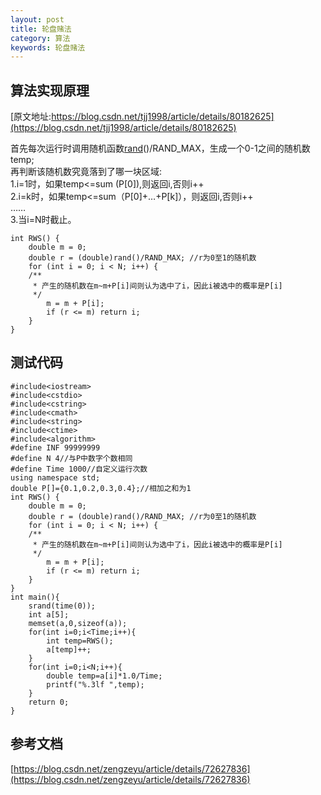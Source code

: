 ```yaml
---
layout: post
title: 轮盘赌法
category: 算法
keywords: 轮盘赌法
---
```


## 算法实现原理
[原文地址:https://blog.csdn.net/tjj1998/article/details/80182625](https://blog.csdn.net/tjj1998/article/details/80182625)

首先每次运行时调用随机函数[rand](https://www.baidu.com/s?wd=rand&tn=24004469_oem_dg&rsv_dl=gh_pl_sl_csd)()/RAND_MAX，生成一个0-1之间的随机数temp;   
再判断该随机数究竟落到了哪一块区域:   
1.i=1时，如果temp<=sum (P[0]),则返回i,否则i++   
2.i=k时，如果temp<=sum（P[0]+…+P[k]），则返回i,否则i++   
……   
3.当i=N时截止。

```
int RWS() {
    double m = 0;
    double r = (double)rand()/RAND_MAX; //r为0至1的随机数
    for (int i = 0; i < N; i++) {
    /**
     * 产生的随机数在m~m+P[i]间则认为选中了i，因此i被选中的概率是P[i]
     */
        m = m + P[i];
        if (r <= m) return i;
    }
}
```


## 测试代码

```
#include<iostream>
#include<cstdio>
#include<cstring>
#include<cmath>
#include<string>
#include<ctime>
#include<algorithm>
#define INF 99999999
#define N 4//与P中数字个数相同 
#define Time 1000//自定义运行次数 
using namespace std;
double P[]={0.1,0.2,0.3,0.4};//相加之和为1 
int RWS() {
    double m = 0;
    double r = (double)rand()/RAND_MAX; //r为0至1的随机数
    for (int i = 0; i < N; i++) {
    /**
     * 产生的随机数在m~m+P[i]间则认为选中了i，因此i被选中的概率是P[i]
     */
        m = m + P[i];
        if (r <= m) return i;
    }
}
int main(){
    srand(time(0));
    int a[5];
    memset(a,0,sizeof(a));
    for(int i=0;i<Time;i++){
        int temp=RWS();
        a[temp]++;
    } 
    for(int i=0;i<N;i++){
        double temp=a[i]*1.0/Time;
        printf("%.3lf ",temp);
    } 
    return 0;
}
```

## 参考文档
[https://blog.csdn.net/zengzeyu/article/details/72627836](https://blog.csdn.net/zengzeyu/article/details/72627836)